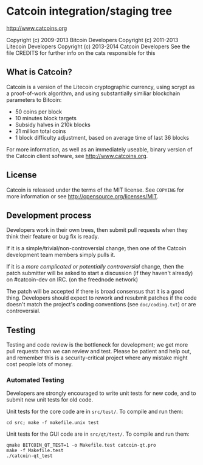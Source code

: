 Catcoin integration/staging tree
================================

http://www.catcoins.org

Copyright (c) 2009-2013 Bitcoin Developers
Copyright (c) 2011-2013 Litecoin Developers
Copyright (c) 2013-2014 Catcoin Developers
See the file CREDITS for further info on the cats responsible for this

What is Catcoin?
----------------

Catcoin is a version of the Litecoin cryptographic currency, using scrypt
as a proof-of-work algorithm, and using substantially similiar blockchain
parameters to Bitcoin:
 - 50 coins per block
 - 10 minutes block targets
 - Subsidy halves in 210k blocks
 - 21 million total coins
 - 1 block difficulty adjustment, based on average time of last 36 blocks

For more information, as well as an immediately useable, binary version of
the Catcoin client sofware, see http://www.catcoins.org.

License
-------

Catcoin is released under the terms of the MIT license. See `COPYING` for more
information or see http://opensource.org/licenses/MIT.

Development process
-------------------

Developers work in their own trees, then submit pull requests when they think
their feature or bug fix is ready.

If it is a simple/trivial/non-controversial change, then one of the Catcoin
development team members simply pulls it.

If it is a *more complicated or potentially controversial* change, then the
patch submitter will be asked to start a discussion (if they haven't already) on
#catcoin-dev on IRC. (on the freednode network) 

The patch will be accepted if there is broad consensus that it is a good thing.
Developers should expect to rework and resubmit patches if the code doesn't
match the project's coding conventions (see `doc/coding.txt`) or are
controversial.

Testing
-------

Testing and code review is the bottleneck for development; we get more pull
requests than we can review and test. Please be patient and help out, and
remember this is a security-critical project where any mistake might cost people
lots of money.

### Automated Testing

Developers are strongly encouraged to write unit tests for new code, and to
submit new unit tests for old code.

Unit tests for the core code are in `src/test/`. To compile and run them:

    cd src; make -f makefile.unix test

Unit tests for the GUI code are in `src/qt/test/`. To compile and run them:

    qmake BITCOIN_QT_TEST=1 -o Makefile.test catcoin-qt.pro
    make -f Makefile.test
    ./catcoin-qt_test

